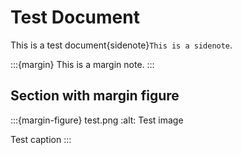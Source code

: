 # Test Document

This is a test document{sidenote}`This is a sidenote`.

:::{margin}
This is a margin note.
:::

## Section with margin figure

:::{margin-figure} test.png
:alt: Test image

Test caption
:::
